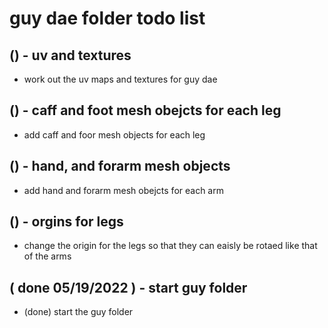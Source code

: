 # guy dae folder todo list

## () - uv and textures
* work out the uv maps and textures for guy dae

## () - caff and foot mesh obejcts for each leg
* add caff and foor mesh objects for each leg

## () - hand, and forarm mesh objects
* add hand and forarm mesh obejcts for each arm

## () - orgins for legs
* change the origin for the legs so that they can eaisly be rotaed like that of the arms

## ( done 05/19/2022 ) - start guy folder
* (done) start the guy folder
